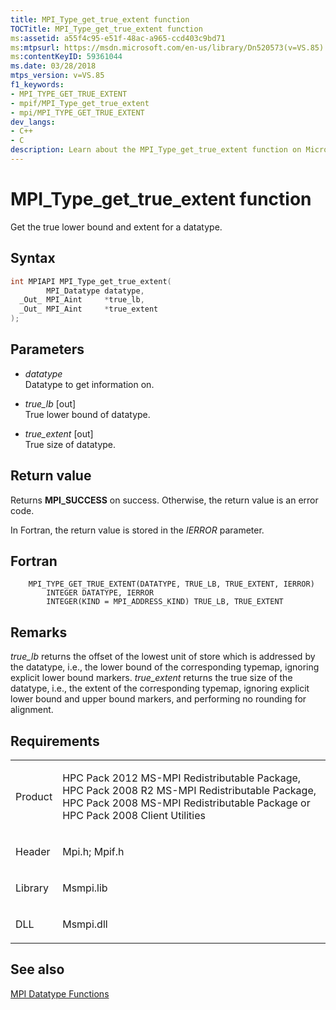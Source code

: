```yaml
---
title: MPI_Type_get_true_extent function
TOCTitle: MPI_Type_get_true_extent function
ms:assetid: a55f4c95-e51f-48ac-a965-ccd403c9bd71
ms:mtpsurl: https://msdn.microsoft.com/en-us/library/Dn520573(v=VS.85)
ms:contentKeyID: 59361044
ms.date: 03/28/2018
mtps_version: v=VS.85
f1_keywords:
- MPI_TYPE_GET_TRUE_EXTENT
- mpif/MPI_Type_get_true_extent
- mpi/MPI_TYPE_GET_TRUE_EXTENT
dev_langs:
- C++
- C
description: Learn about the MPI_Type_get_true_extent function on Microsoft's platform. Understand its syntax, parameters, return values, and application in Fortran.
---
```


# MPI\_Type\_get\_true\_extent function

Get the true lower bound and extent for a datatype.

## Syntax

``` c++
int MPIAPI MPI_Type_get_true_extent(
        MPI_Datatype datatype,
  _Out_ MPI_Aint     *true_lb,
  _Out_ MPI_Aint     *true_extent
);
```

## Parameters

  - *datatype*  
    Datatype to get information on.

  - *true\_lb* \[out\]  
    True lower bound of datatype.

  - *true\_extent* \[out\]  
    True size of datatype.

## Return value

Returns **MPI\_SUCCESS** on success. Otherwise, the return value is an error code.

In Fortran, the return value is stored in the *IERROR* parameter.

## Fortran

``` FORTRAN
    MPI_TYPE_GET_TRUE_EXTENT(DATATYPE, TRUE_LB, TRUE_EXTENT, IERROR)
        INTEGER DATATYPE, IERROR
        INTEGER(KIND = MPI_ADDRESS_KIND) TRUE_LB, TRUE_EXTENT
```

## Remarks

*true\_lb* returns the offset of the lowest unit of store which is addressed by the datatype, i.e., the lower bound of the corresponding typemap, ignoring explicit lower bound markers. *true\_extent* returns the true size of the datatype, i.e., the extent of the corresponding typemap, ignoring explicit lower bound and upper bound markers, and performing no rounding for alignment.

## Requirements

<table>
<colgroup>
<col/>
<col/>
</colgroup>
<tbody>
<tr class="odd">
<td><p>Product</p></td>
<td><p>HPC Pack 2012 MS-MPI Redistributable Package, HPC Pack 2008 R2 MS-MPI Redistributable Package, HPC Pack 2008 MS-MPI Redistributable Package or HPC Pack 2008 Client Utilities</p></td>
</tr>
<tr class="even">
<td><p>Header</p></td>
<td>Mpi.h;
Mpif.h</td>
</tr>
<tr class="odd">
<td><p>Library</p></td>
<td>Msmpi.lib</td>
</tr>
<tr class="even">
<td><p>DLL</p></td>
<td>Msmpi.dll</td>
</tr>
</tbody>
</table>


## See also

[MPI Datatype Functions](mpi-datatype-functions.md)

